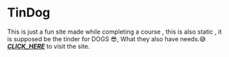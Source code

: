 # TinDog
This is just a fun site made while completing a course , this is also static , it is supposed be the tinder for DOGS 😎, What they also have needs.😅
[***CLICK_HERE***](https://yuvrajsinghjadon.github.io/TinDog/) to visit the site.
